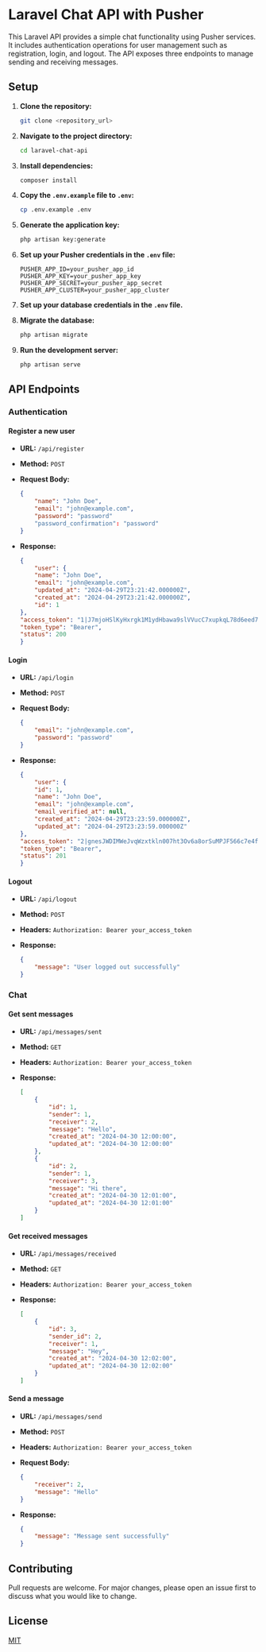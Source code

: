# Laravel Chat API with Pusher

This Laravel API provides a simple chat functionality using Pusher services. It includes authentication operations for user management such as registration, login, and logout. The API exposes three endpoints to manage sending and receiving messages.

## Setup

1. **Clone the repository:**

    ```bash
    git clone <repository_url>
    ```

2. **Navigate to the project directory:**

    ```bash
    cd laravel-chat-api
    ```

3. **Install dependencies:**

    ```bash
    composer install
    ```

4. **Copy the `.env.example` file to `.env`:**

    ```bash
    cp .env.example .env
    ```

5. **Generate the application key:**

    ```bash
    php artisan key:generate
    ```

6. **Set up your Pusher credentials in the `.env` file:**

    ```dotenv
    PUSHER_APP_ID=your_pusher_app_id
    PUSHER_APP_KEY=your_pusher_app_key
    PUSHER_APP_SECRET=your_pusher_app_secret
    PUSHER_APP_CLUSTER=your_pusher_app_cluster
    ```

7. **Set up your database credentials in the `.env` file.**

8. **Migrate the database:**

    ```bash
    php artisan migrate
    ```

9. **Run the development server:**

    ```bash
    php artisan serve
    ```

## API Endpoints

### Authentication

#### Register a new user

- **URL:** `/api/register`
- **Method:** `POST`
- **Request Body:**
  
    ```json
    {
        "name": "John Doe",
        "email": "john@example.com",
        "password": "password"
        "password_confirmation": "password"
    }
    ```
- **Response:**
  
    ```json
    {
        "user": {
        "name": "John Doe",
        "email": "john@example.com",
        "updated_at": "2024-04-29T23:21:42.000000Z",
        "created_at": "2024-04-29T23:21:42.000000Z",
        "id": 1
    },
    "access_token": "1|J7mjoHSlKyHxrgk1M1ydHbawa9slVVucC7xupkqL78d6eed7",
    "token_type": "Bearer",
    "status": 200
    }
    ```

#### Login

- **URL:** `/api/login`
- **Method:** `POST`
- **Request Body:**
  
    ```json
    {
        "email": "john@example.com",
        "password": "password"
    }
    ```
- **Response:**
  
    ```json
    {
        "user": {
        "id": 1,
        "name": "John Doe",
        "email": "john@example.com",
        "email_verified_at": null,
        "created_at": "2024-04-29T23:23:59.000000Z",
        "updated_at": "2024-04-29T23:23:59.000000Z"
    },
    "access_token": "2|gnesJWDIMWeJvqWzxtkln007ht3Ov6a8orSuMPJF566c7e4f",
    "token_type": "Bearer",
    "status": 201
    }
    ```

#### Logout

- **URL:** `/api/logout`
- **Method:** `POST`
- **Headers:** `Authorization: Bearer your_access_token`
- **Response:**
  
    ```json
    {
        "message": "User logged out successfully"
    }
    ```

### Chat

#### Get sent messages

- **URL:** `/api/messages/sent`
- **Method:** `GET`
- **Headers:** `Authorization: Bearer your_access_token`
- **Response:**
  
    ```json
    [
        {
            "id": 1,
            "sender": 1,
            "receiver": 2,
            "message": "Hello",
            "created_at": "2024-04-30 12:00:00",
            "updated_at": "2024-04-30 12:00:00"
        },
        {
            "id": 2,
            "sender": 1,
            "receiver": 3,
            "message": "Hi there",
            "created_at": "2024-04-30 12:01:00",
            "updated_at": "2024-04-30 12:01:00"
        }
    ]
    ```

#### Get received messages

- **URL:** `/api/messages/received`
- **Method:** `GET`
- **Headers:** `Authorization: Bearer your_access_token`
- **Response:**
  
    ```json
    [
        {
            "id": 3,
            "sender_id": 2,
            "receiver": 1,
            "message": "Hey",
            "created_at": "2024-04-30 12:02:00",
            "updated_at": "2024-04-30 12:02:00"
        }
    ]
    ```

#### Send a message

- **URL:** `/api/messages/send`
- **Method:** `POST`
- **Headers:** `Authorization: Bearer your_access_token`
- **Request Body:**
  
    ```json
    {
        "receiver": 2,
        "message": "Hello"
    }
    ```
- **Response:**
  
    ```json
    {
        "message": "Message sent successfully"
    }
    ```

## Contributing

Pull requests are welcome. For major changes, please open an issue first to discuss what you would like to change.

## License

[MIT](https://choosealicense.com/licenses/mit/)

